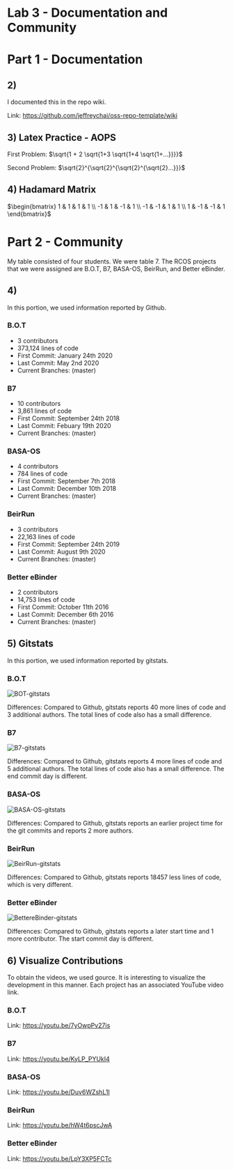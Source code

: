 # Lab 3 - Documentation and Community

# Part 1 - Documentation

## 2)
I documented this in the repo wiki.

Link: https://github.com/jeffreychai/oss-repo-template/wiki

## 3) Latex Practice - AOPS

First Problem: $\sqrt{1 + 2 \sqrt{1+3 \sqrt{1+4 \sqrt{1+...}}}}$

Second Problem: $\sqrt{2}^{\sqrt{2}^{\sqrt{2}^{\sqrt{2}...}}}$

## 4) Hadamard Matrix

$\begin{bmatrix}
1 & 1 & 1 & 1 \\
-1 & 1 & -1 & 1 \\
-1 & -1 & 1 & 1 \\
1 & -1 & -1 & 1
\end{bmatrix}$

# Part 2 - Community

My table consisted of four students. We were table 7.
The RCOS projects that we were assigned are B.O.T, B7, BASA-OS, BeirRun, and Better eBinder.

## 4)

In this portion, we used information reported by Github.

### B.O.T

- 3 contributors
- 373,124 lines of code
- First Commit: January 24th 2020
- Last Commit: May 2nd 2020
- Current Branches: (master)

### B7

- 10 contributors
- 3,861 lines of code
- First Commit: September 24th 2018
- Last Commit: Febuary 19th 2020
- Current Branches: (master)

### BASA-OS

- 4 contributors
- 784 lines of code
- First Commit: September 7th 2018
- Last Commit: December 10th 2018
- Current Branches: (master)

### BeirRun

- 3 contributors
- 22,163 lines of code
- First Commit: September 24th 2019
- Last Commit: August 9th 2020
- Current Branches: (master)

### Better eBinder

- 2 contributors
- 14,753 lines of code
- First Commit: October 11th 2016
- Last Commit: December 6th 2016
- Current Branches: (master)

## 5) Gitstats

In this portion, we used information reported by gitstats.

### B.O.T

![BOT-gitstats](bot-gitstats.png)

Differences: Compared to Github, gitstats reports 40 more lines of code and 3 additional authors. The total lines of code also has a small difference.

### B7

![B7-gitstats](b7-gitstats.png)

Differences: Compared to Github, gitstats reports 4 more lines of code and 5 additional authors. The total lines of code also has a small difference. The end commit day is different.

### BASA-OS

![BASA-OS-gitstats](basa-gitstats.png)

Differences: Compared to Github, gitstats reports an earlier project time for the git commits and reports 2 more authors.

### BeirRun

![BeirRun-gitstats](beir-gitstats.png)

Differences: Compared to Github, gitstats reports 18457 less lines of code, which is very different.

### Better eBinder

![BettereBinder-gitstats](better-gitstats.png)

Differences: Compared to Github, gitstats reports a later start time and 1 more contributor. The start commit day is different.

## 6) Visualize Contributions

To obtain the videos, we used gource. It is interesting to visualize the development in this manner. Each project has an associated YouTube video link.

### B.O.T

Link: https://youtu.be/7yOwpPv27is

### B7

Link: https://youtu.be/KyLP_PYUkI4

### BASA-OS

Link: https://youtu.be/Duv6WZshL1I

### BeirRun

Link: https://youtu.be/hW4t6pscJwA

### Better eBinder

Link: https://youtu.be/LpY3XP5FCTc
